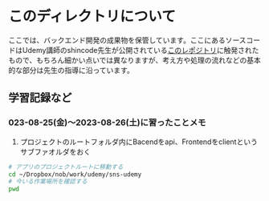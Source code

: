 # このディレクトリについて

ここでは、バックエンド開発の成果物を保管しています。ここにあるソースコードはUdemy講師のshincode先生が公開されている[このレポジトリ](https://github.com/Shin-sibainu/udemy-sns-api)に触発されたもので、もちろん細かい点いでは異なりますが、考え方や処理の流れなどの基本的な部分は先生の指導に沿っています。  

## 学習記録など

### 023-08-25(金)〜2023-08-26(土)に習ったことメモ

1. プロジェクトのルートフォルダ内にBacendをapi、Frontendをclientというサブファオルダをおく

```bash
# アプリのプロジェクトルートに移動する
cd ~/Dropbox/nob/work/udemy/sns-udemy
# 今いる作業場所を確認する
pwd

```
